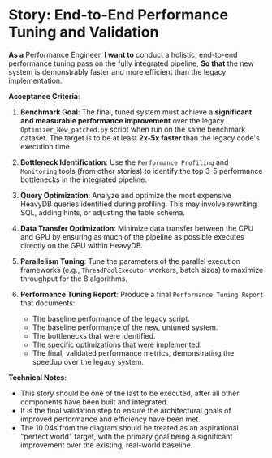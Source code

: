 # Story: End-to-End Performance Tuning and Validation

**As a** Performance Engineer,
**I want to** conduct a holistic, end-to-end performance tuning pass on the fully integrated pipeline,
**So that** the new system is demonstrably faster and more efficient than the legacy implementation.

**Acceptance Criteria**:

1.  **Benchmark Goal**: The final, tuned system must achieve a **significant and measurable performance improvement** over the legacy `Optimizer_New_patched.py` script when run on the same benchmark dataset. The target is to be at least **2x-5x faster** than the legacy code's execution time.

2.  **Bottleneck Identification**: Use the `Performance Profiling` and `Monitoring` tools (from other stories) to identify the top 3-5 performance bottlenecks in the integrated pipeline.

3.  **Query Optimization**: Analyze and optimize the most expensive HeavyDB queries identified during profiling. This may involve rewriting SQL, adding hints, or adjusting the table schema.

4.  **Data Transfer Optimization**: Minimize data transfer between the CPU and GPU by ensuring as much of the pipeline as possible executes directly on the GPU within HeavyDB.

5.  **Parallelism Tuning**: Tune the parameters of the parallel execution frameworks (e.g., `ThreadPoolExecutor` workers, batch sizes) to maximize throughput for the 8 algorithms.

6.  **Performance Tuning Report**: Produce a final `Performance Tuning Report` that documents:
    -   The baseline performance of the legacy script.
    -   The baseline performance of the new, untuned system.
    -   The bottlenecks that were identified.
    -   The specific optimizations that were implemented.
    -   The final, validated performance metrics, demonstrating the speedup over the legacy system.

**Technical Notes**:
- This story should be one of the last to be executed, after all other components have been built and integrated.
- It is the final validation step to ensure the architectural goals of improved performance and efficiency have been met.
- The 10.04s from the diagram should be treated as an aspirational "perfect world" target, with the primary goal being a significant improvement over the existing, real-world baseline.
